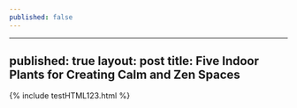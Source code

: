 ```yaml
---
published: false
---
```

---
published: true
layout: post
title: Five Indoor Plants for Creating Calm and Zen Spaces
---
{% include testHTML123.html %}